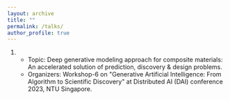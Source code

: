 ```yaml
---
layout: archive
title: ""
permalink: /talks/
author_profile: true
---
```


1. * Topic: Deep generative modeling approach for composite materials: An accelerated solution of prediction, discovery & design problems.
   * Organizers: Workshop-6 on "Generative Artificial Intelligence: From Algorithm to Scientific Discovery" at Distributed AI (DAI) conference 2023, NTU Singapore.
